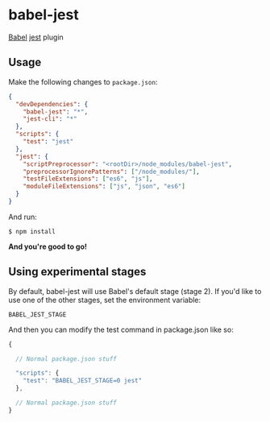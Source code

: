 # babel-jest

[Babel](https://github.com/babel/babel) [jest](https://github.com/facebook/jest) plugin

## Usage

Make the following changes to `package.json`:

```json
{
  "devDependencies": {
    "babel-jest": "*",
    "jest-cli": "*"
  },
  "scripts": {
    "test": "jest"
  },
  "jest": {
    "scriptPreprocessor": "<rootDir>/node_modules/babel-jest",
    "preprocessorIgnorePatterns": ["/node_modules/"],
    "testFileExtensions": ["es6", "js"],
    "moduleFileExtensions": ["js", "json", "es6"]
  }
}
```

And run:

    $ npm install

**And you're good to go!**

## Using experimental stages

By default, babel-jest will use Babel's default stage (stage 2).
If you'd like to use one of the other stages, set the environment variable:

`BABEL_JEST_STAGE`

And then you can modify the test command in package.json like so:

```javascript
{

  // Normal package.json stuff

  "scripts": {
    "test": "BABEL_JEST_STAGE=0 jest"
  },

  // Normal package.json stuff
}
```
